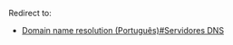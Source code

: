 Redirect to:

*   [Domain name resolution (Português)#Servidores DNS](/index.php/Domain_name_resolution_(Portugu%C3%AAs)#Servidores_DNS "Domain name resolution (Português)")